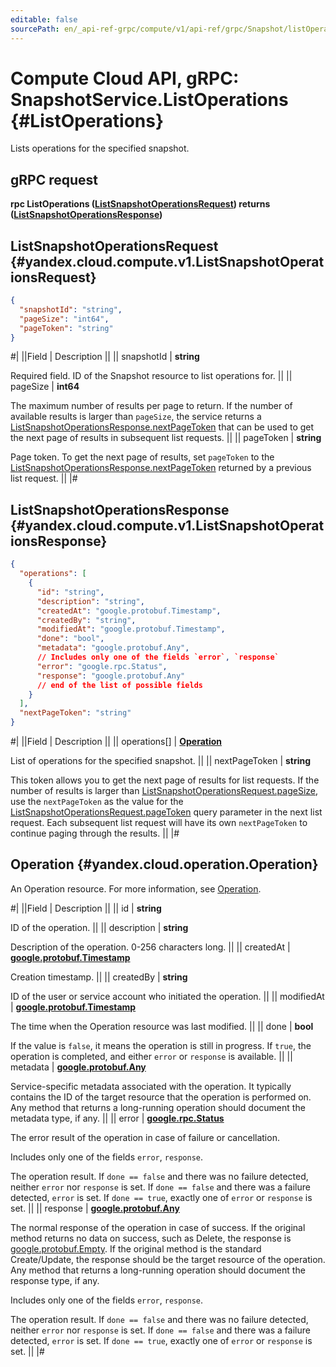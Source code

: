 ```yaml
---
editable: false
sourcePath: en/_api-ref-grpc/compute/v1/api-ref/grpc/Snapshot/listOperations.md
---
```


# Compute Cloud API, gRPC: SnapshotService.ListOperations {#ListOperations}

Lists operations for the specified snapshot.

## gRPC request

**rpc ListOperations ([ListSnapshotOperationsRequest](#yandex.cloud.compute.v1.ListSnapshotOperationsRequest)) returns ([ListSnapshotOperationsResponse](#yandex.cloud.compute.v1.ListSnapshotOperationsResponse))**

## ListSnapshotOperationsRequest {#yandex.cloud.compute.v1.ListSnapshotOperationsRequest}

```json
{
  "snapshotId": "string",
  "pageSize": "int64",
  "pageToken": "string"
}
```

#|
||Field | Description ||
|| snapshotId | **string**

Required field. ID of the Snapshot resource to list operations for. ||
|| pageSize | **int64**

The maximum number of results per page to return. If the number of available
results is larger than `pageSize`, the service returns a [ListSnapshotOperationsResponse.nextPageToken](#yandex.cloud.compute.v1.ListSnapshotOperationsResponse)
that can be used to get the next page of results in subsequent list requests. ||
|| pageToken | **string**

Page token. To get the next page of results, set `pageToken` to the
[ListSnapshotOperationsResponse.nextPageToken](#yandex.cloud.compute.v1.ListSnapshotOperationsResponse) returned by a previous list request. ||
|#

## ListSnapshotOperationsResponse {#yandex.cloud.compute.v1.ListSnapshotOperationsResponse}

```json
{
  "operations": [
    {
      "id": "string",
      "description": "string",
      "createdAt": "google.protobuf.Timestamp",
      "createdBy": "string",
      "modifiedAt": "google.protobuf.Timestamp",
      "done": "bool",
      "metadata": "google.protobuf.Any",
      // Includes only one of the fields `error`, `response`
      "error": "google.rpc.Status",
      "response": "google.protobuf.Any"
      // end of the list of possible fields
    }
  ],
  "nextPageToken": "string"
}
```

#|
||Field | Description ||
|| operations[] | **[Operation](#yandex.cloud.operation.Operation)**

List of operations for the specified snapshot. ||
|| nextPageToken | **string**

This token allows you to get the next page of results for list requests. If the number of results
is larger than [ListSnapshotOperationsRequest.pageSize](#yandex.cloud.compute.v1.ListSnapshotOperationsRequest), use the `nextPageToken` as the value
for the [ListSnapshotOperationsRequest.pageToken](#yandex.cloud.compute.v1.ListSnapshotOperationsRequest) query parameter in the next list request.
Each subsequent list request will have its own `nextPageToken` to continue paging through the results. ||
|#

## Operation {#yandex.cloud.operation.Operation}

An Operation resource. For more information, see [Operation](/docs/api-design-guide/concepts/operation).

#|
||Field | Description ||
|| id | **string**

ID of the operation. ||
|| description | **string**

Description of the operation. 0-256 characters long. ||
|| createdAt | **[google.protobuf.Timestamp](https://developers.google.com/protocol-buffers/docs/reference/google.protobuf#timestamp)**

Creation timestamp. ||
|| createdBy | **string**

ID of the user or service account who initiated the operation. ||
|| modifiedAt | **[google.protobuf.Timestamp](https://developers.google.com/protocol-buffers/docs/reference/google.protobuf#timestamp)**

The time when the Operation resource was last modified. ||
|| done | **bool**

If the value is `false`, it means the operation is still in progress.
If `true`, the operation is completed, and either `error` or `response` is available. ||
|| metadata | **[google.protobuf.Any](https://developers.google.com/protocol-buffers/docs/proto3#any)**

Service-specific metadata associated with the operation.
It typically contains the ID of the target resource that the operation is performed on.
Any method that returns a long-running operation should document the metadata type, if any. ||
|| error | **[google.rpc.Status](https://cloud.google.com/tasks/docs/reference/rpc/google.rpc#status)**

The error result of the operation in case of failure or cancellation.

Includes only one of the fields `error`, `response`.

The operation result.
If `done == false` and there was no failure detected, neither `error` nor `response` is set.
If `done == false` and there was a failure detected, `error` is set.
If `done == true`, exactly one of `error` or `response` is set. ||
|| response | **[google.protobuf.Any](https://developers.google.com/protocol-buffers/docs/proto3#any)**

The normal response of the operation in case of success.
If the original method returns no data on success, such as Delete,
the response is [google.protobuf.Empty](https://developers.google.com/protocol-buffers/docs/reference/google.protobuf#google.protobuf.Empty).
If the original method is the standard Create/Update,
the response should be the target resource of the operation.
Any method that returns a long-running operation should document the response type, if any.

Includes only one of the fields `error`, `response`.

The operation result.
If `done == false` and there was no failure detected, neither `error` nor `response` is set.
If `done == false` and there was a failure detected, `error` is set.
If `done == true`, exactly one of `error` or `response` is set. ||
|#